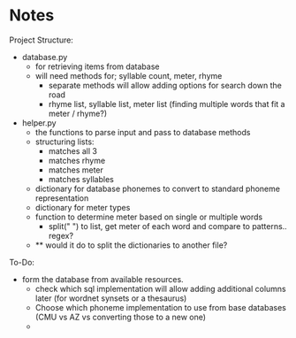 # Notes

Project Structure:
- database.py
  - for retrieving items from database
  - will need methods for; syllable count, meter, rhyme
    - separate methods will allow adding options for search down the road 
    - rhyme list, syllable list, meter list (finding multiple words that fit a meter / rhyme?)
- helper.py
  - the functions to parse input and pass to database methods
  - structuring lists:
    - matches all 3
    - matches rhyme
    - matches meter
    - matches syllables
  - dictionary for database phonemes to convert to standard phoneme representation
  - dictionary for meter types
  - function to determine meter based on single or multiple words
    - split(" ") to list, get meter of each word and compare to patterns.. regex?
  - ** would it do to split the dictionaries to another file?

To-Do:
- form the database from available resources.
  - check which sql implementation will allow adding additional columns later (for wordnet synsets or a thesaurus)
  - Choose which phoneme implementation to use from base databases (CMU vs AZ vs converting those to a new one)
  - 
